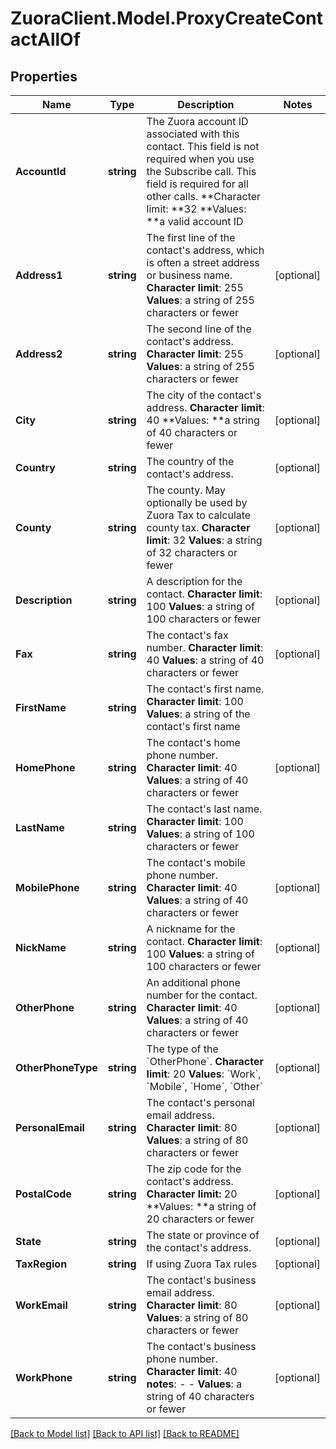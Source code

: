 # ZuoraClient.Model.ProxyCreateContactAllOf

## Properties

Name | Type | Description | Notes
------------ | ------------- | ------------- | -------------
**AccountId** | **string** |  The Zuora account ID associated with this contact. This field is not required when you use the Subscribe call. This field is required for all other calls. **Character limit: **32 **Values: **a valid account ID  | 
**Address1** | **string** |  The first line of the contact&#39;s address, which is often a street address or business name. **Character limit**: 255 **Values**: a string of 255 characters or fewer  | [optional] 
**Address2** | **string** |  The second line of the contact&#39;s address. **Character limit**: 255 **Values**: a string of 255 characters or fewer  | [optional] 
**City** | **string** |  The city of the contact&#39;s address. **Character limit**: 40 **Values: **a string of 40 characters or fewer  | [optional] 
**Country** | **string** |  The country of the contact&#39;s address.  | [optional] 
**County** | **string** |  The county. May optionally be used by Zuora Tax to calculate county tax. **Character limit**: 32 **Values**: a string of 32 characters or fewer  | [optional] 
**Description** | **string** |  A description for the contact. **Character limit**: 100 **Values**: a string of 100 characters or fewer  | [optional] 
**Fax** | **string** |  The contact&#39;s fax number. **Character limit**: 40 **Values**: a string of 40 characters or fewer  | [optional] 
**FirstName** | **string** |  The contact&#39;s first name. **Character limit**: 100 **Values**: a string of the contact&#39;s first name  | 
**HomePhone** | **string** |  The contact&#39;s home phone number. **Character limit**: 40 **Values**: a string of 40 characters or fewer  | [optional] 
**LastName** | **string** |  The contact&#39;s last name. **Character limit**: 100 **Values**: a string of 100 characters or fewer  | 
**MobilePhone** | **string** |  The contact&#39;s mobile phone number. **Character limit**: 40 **Values**: a string of 40 characters or fewer  | [optional] 
**NickName** | **string** |  A nickname for the contact. **Character limit**: 100 **Values**: a string of 100 characters or fewer  | [optional] 
**OtherPhone** | **string** |  An additional phone number for the contact. **Character limit**: 40 **Values**: a string of 40 characters or fewer  | [optional] 
**OtherPhoneType** | **string** | The type of the &#x60;OtherPhone&#x60;. **Character limit**: 20 **Values**: &#x60;Work&#x60;, &#x60;Mobile&#x60;, &#x60;Home&#x60;, &#x60;Other&#x60;  | [optional] 
**PersonalEmail** | **string** |  The contact&#39;s personal email address. **Character limit**: 80 **Values**: a string of 80 characters or fewer  | [optional] 
**PostalCode** | **string** |  The zip code for the contact&#39;s address. **Character limit:** 20 **Values: **a string of 20 characters or fewer  | [optional] 
**State** | **string** |  The state or province of the contact&#39;s address.  | [optional] 
**TaxRegion** | **string** | If using Zuora Tax rules  | [optional] 
**WorkEmail** | **string** |  The contact&#39;s business email address. **Character limit**: 80 **Values**: a string of 80 characters or fewer  | [optional] 
**WorkPhone** | **string** |  The contact&#39;s business phone number. **Character limit**: 40 **notes**: - - **Values**: a string of 40 characters or fewer  | [optional] 

[[Back to Model list]](../README.md#documentation-for-models) [[Back to API list]](../README.md#documentation-for-api-endpoints) [[Back to README]](../README.md)

